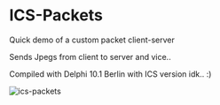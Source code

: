 # ICS-Packets
Quick demo of a custom packet client-server

Sends Jpegs from client to server and vice..

Compiled with Delphi 10.1 Berlin with ICS version idk.. :)

![ics-packets](https://user-images.githubusercontent.com/97798670/152270827-1606a49e-a9d0-4e01-9c2d-cc953c659d21.jpg)
